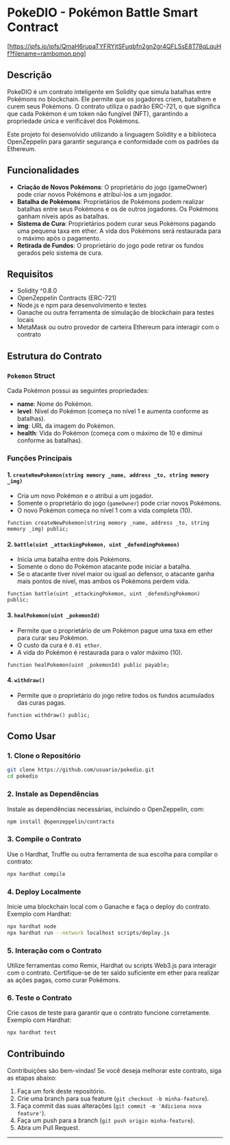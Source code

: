
# PokeDIO - Pokémon Battle Smart Contract

[https://ipfs.io/ipfs/QmaH6rupaTYFRYjtSFuqbfn2gn2gr4QFLSsE8T78qLquHf?filename=rambomon.png] <!-- Altere o link para uma imagem representativa do projeto -->

## Descrição

PokeDIO é um contrato inteligente em Solidity que simula batalhas entre Pokémons no blockchain. Ele permite que os jogadores criem, batalhem e curem seus Pokémons. O contrato utiliza o padrão ERC-721, o que significa que cada Pokémon é um token não fungível (NFT), garantindo a propriedade única e verificável dos Pokémons.

Este projeto foi desenvolvido utilizando a linguagem Solidity e a biblioteca OpenZeppelin para garantir segurança e conformidade com os padrões da Ethereum.

## Funcionalidades

- **Criação de Novos Pokémons**: O proprietário do jogo (gameOwner) pode criar novos Pokémons e atribuí-los a um jogador.
- **Batalha de Pokémons**: Proprietários de Pokémons podem realizar batalhas entre seus Pokémons e os de outros jogadores. Os Pokémons ganham níveis após as batalhas.
- **Sistema de Cura**: Proprietários podem curar seus Pokémons pagando uma pequena taxa em ether. A vida dos Pokémons será restaurada para o máximo após o pagamento.
- **Retirada de Fundos**: O proprietário do jogo pode retirar os fundos gerados pelo sistema de cura.

## Requisitos

- Solidity ^0.8.0
- OpenZeppelin Contracts (ERC-721)
- Node.js e npm para desenvolvimento e testes
- Ganache ou outra ferramenta de simulação de blockchain para testes locais
- MetaMask ou outro provedor de carteira Ethereum para interagir com o contrato

## Estrutura do Contrato

### `Pokemon` Struct

Cada Pokémon possui as seguintes propriedades:

- **name**: Nome do Pokémon.
- **level**: Nível do Pokémon (começa no nível 1 e aumenta conforme as batalhas).
- **img**: URL da imagem do Pokémon.
- **health**: Vida do Pokémon (começa com o máximo de 10 e diminui conforme as batalhas).

### Funções Principais

#### 1. `createNewPokemon(string memory _name, address _to, string memory _img)`

- Cria um novo Pokémon e o atribui a um jogador.
- Somente o proprietário do jogo (`gameOwner`) pode criar novos Pokémons.
- O novo Pokémon começa no nível 1 com a vida completa (10).
  
```solidity
function createNewPokemon(string memory _name, address _to, string memory _img) public;
```

#### 2. `battle(uint _attackingPokemon, uint _defendingPokemon)`

- Inicia uma batalha entre dois Pokémons.
- Somente o dono do Pokémon atacante pode iniciar a batalha.
- Se o atacante tiver nível maior ou igual ao defensor, o atacante ganha mais pontos de nível, mas ambos os Pokémons perdem vida.

```solidity
function battle(uint _attackingPokemon, uint _defendingPokemon) public;
```

#### 3. `healPokemon(uint _pokemonId)`

- Permite que o proprietário de um Pokémon pague uma taxa em ether para curar seu Pokémon.
- O custo da cura é `0.01 ether`.
- A vida do Pokémon é restaurada para o valor máximo (10).

```solidity
function healPokemon(uint _pokemonId) public payable;
```

#### 4. `withdraw()`

- Permite que o proprietário do jogo retire todos os fundos acumulados das curas pagas.
  
```solidity
function withdraw() public;
```

## Como Usar

### 1. Clone o Repositório

```bash
git clone https://github.com/usuario/pokedio.git
cd pokedio
```

### 2. Instale as Dependências

Instale as dependências necessárias, incluindo o OpenZeppelin, com:

```bash
npm install @openzeppelin/contracts
```

### 3. Compile o Contrato

Use o Hardhat, Truffle ou outra ferramenta de sua escolha para compilar o contrato:

```bash
npx hardhat compile
```

### 4. Deploy Localmente

Inicie uma blockchain local com o Ganache e faça o deploy do contrato. Exemplo com Hardhat:

```bash
npx hardhat node
npx hardhat run --network localhost scripts/deploy.js
```

### 5. Interação com o Contrato

Utilize ferramentas como Remix, Hardhat ou scripts Web3.js para interagir com o contrato. Certifique-se de ter saldo suficiente em ether para realizar as ações pagas, como curar Pokémons.

### 6. Teste o Contrato

Crie casos de teste para garantir que o contrato funcione corretamente. Exemplo com Hardhat:

```bash
npx hardhat test
```

## Contribuindo

Contribuições são bem-vindas! Se você deseja melhorar este contrato, siga as etapas abaixo:

1. Faça um fork deste repositório.
2. Crie uma branch para sua feature (`git checkout -b minha-feature`).
3. Faça commit das suas alterações (`git commit -m 'Adiciona nova feature'`).
4. Faça um push para a branch (`git push origin minha-feature`).
5. Abra um Pull Request.



---
